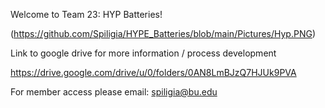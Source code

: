 Welcome to Team 23: HYP Batteries! 

(https://github.com/Spiligia/HYPE_Batteries/blob/main/Pictures/Hyp.PNG)

Link to google drive for more information / process development 

https://drive.google.com/drive/u/0/folders/0AN8LmBJzQ7HJUk9PVA

For member access please email: spiligia@bu.edu

